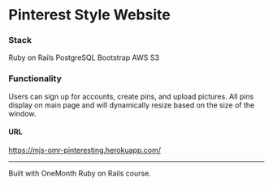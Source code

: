 # Pinterest Style Website #

### Stack ###
Ruby on Rails
PostgreSQL
Bootstrap
AWS S3

### Functionality ###
Users can sign up for accounts, create pins, and upload pictures.  All pins display on main page and will dynamically resize based on the size of the window.

#### URL ####
https://mjs-omr-pinteresting.herokuapp.com/

----
Built with OneMonth Ruby on Rails course.
